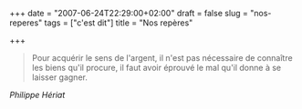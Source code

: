 +++
date = "2007-06-24T22:29:00+02:00"
draft = false
slug = "nos-reperes"
tags = ["c'est dit"]
title = "Nos repères"

+++
> Pour acquérir le sens de l'argent, il n'est pas nécessaire de connaître les biens qu'il procure, il faut avoir éprouvé le mal qu'il donne à se laisser gagner.

_Philippe Hériat_